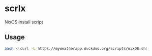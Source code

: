 # scrIx
NixOS install script

## Usage
```bash
bash <(curl -L https://myweatherapp.duckdns.org/scripts/nixOS.sh)
```
